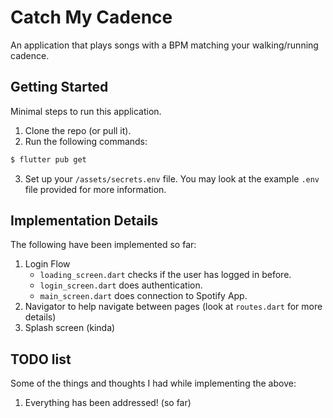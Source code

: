 # Catch My Cadence

An application that plays songs with a BPM matching your walking/running cadence.

## Getting Started
Minimal steps to run this application.
1. Clone the repo (or pull it).
2. Run the following commands:

```cmd
$ flutter pub get
```

3. Set up your `/assets/secrets.env` file. You may look at the example `.env` file provided for more
information.

## Implementation Details
The following have been implemented so far:
1. Login Flow
   - `loading_screen.dart` checks if the user has logged in before.
   - `login_screen.dart` does authentication.
   - `main_screen.dart` does connection to Spotify App.
2. Navigator to help navigate between pages (look at `routes.dart` for more details)
3. Splash screen (kinda)

## TODO list
Some of the things and thoughts I had while implementing the above:
1. Everything has been addressed! (so far)
